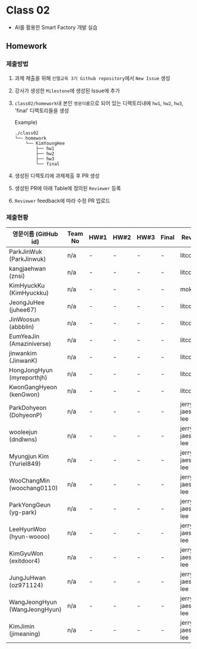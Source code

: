 # Class 02

* AI를 활용한 Smart Factory 개발 실습

## Homework

### 제출방법

1. 과제 제출을 위해 `인텔교육 3기 Github repository`에서 `New Issue` 생성

2. 강사가 생성한 `Milestone`에 생성된 Issue에 추가 

3. `class02/homework`내 본인 `영문이름`으로 되어 있는 디렉토리내에 `hw1`, `hw2`, `hw3`, 'final' 디렉토리들을 생성

    Example)
    ```
    ./class02
    └── homework
        └── KimYoungHee
            ├── hw1
            ├── hw2
            ├── hw3
            └── final
    ```

4. 생성된 디렉토리에 과제제출 후 PR 생성

5. 생성된 PR에 아래 Table에 정의된 `Reviewer` 등록

6. `Reviewer` feedback에 따라 수정 PR 업로드

### 제출현황

| 영문이름 (GitHub id)           | Team No | HW#1 | HW#2 | HW#3 | Final | Reviewer |
|-------------------------------|---------|------|------|------|-------|----------|
| ParkJinWuk (ParkJinwuk) | n/a | - | - | - | - | litcoder |
| kangjaehwan (znsi) | n/a | - | - | - | - | litcoder |
| KimHyuckKu (KimHyuckku) | n/a | - | - | - | - | mokiya |
| JeongJuHee (juhee67) | n/a | - | - | - | - | litcoder |
| JinWoosun (abbblin) | n/a | - | - | - | - | litcoder |
| EumYeaJin (Amaziniverse) | n/a | - | - | - | - | litcoder |
| jinwankim (JinwanK) | n/a | - | - | - | - | litcoder |
| HongJongHyun (myreporthjh) | n/a | - | - | - | - | litcoder |
| KwonGangHyeon (kenGwon) | n/a | - | - | - | - | litcoder |
| ParkDohyeon (DohyeonP) | n/a | - | - | - | - | jerry-jaeseong-lee |
| wooleejun (dndlwns) | n/a | - | - | - | - | jerry-jaeseong-lee |
| Myungjun Kim (Yuriel849) | n/a | - | - | - | - | jerry-jaeseong-lee |
| WooChangMin (woochang0110) | n/a | - | - | - | - | jerry-jaeseong-lee |
| ParkYongGeun (yg-park) | n/a | - | - | - | - | jerry-jaeseong-lee |
| LeeHyunWoo (hyun-woooo) | n/a | - | - | - | - | jerry-jaeseong-lee |
| KimGyuWon (exitdoor4) | n/a | - | - | - | - | jerry-jaeseong-lee |
| JungJuHwan (oz971124) | n/a | - | - | - | - | jerry-jaeseong-lee |
| WangJeongHyun (WangJeongHyun) | n/a | - | - | - | - | jerry-jaeseong-lee |
| KimJimin (jimeaning) | n/a | - | - | - | - | jerry-jaeseong-lee |
